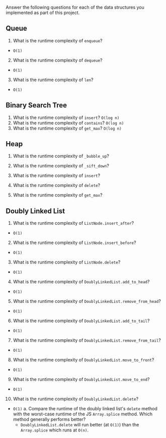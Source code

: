 Answer the following questions for each of the data structures you implemented as part of this project.

## Queue
1. What is the runtime complexity of `enqueue`?
- `O(1)`
2. What is the runtime complexity of `dequeue`?
- `O(1)`
3. What is the runtime complexity of `len`?
- `O(1)`

## Binary Search Tree
1. What is the runtime complexity of `insert`? 
`O(log n)`
2. What is the runtime complexity of `contains`?
`O(log n)`
3. What is the runtime complexity of `get_max`? 
`O(log n)`

## Heap
1. What is the runtime complexity of `_bubble_up`?

2. What is the runtime complexity of `_sift_down`?

3. What is the runtime complexity of `insert`?

4. What is the runtime complexity of `delete`?

5. What is the runtime complexity of `get_max`?

## Doubly Linked List
1. What is the runtime complexity of `ListNode.insert_after`?
- `O(1)`
2. What is the runtime complexity of `ListNode.insert_before`?
- `O(1)`
3. What is the runtime complexity of `ListNode.delete`?
- `O(1)`
4. What is the runtime complexity of `DoublyLinkedList.add_to_head`?
- `O(1)`
5. What is the runtime complexity of `DoublyLinkedList.remove_from_head`?
- `O(1)`
6. What is the runtime complexity of `DoublyLinkedList.add_to_tail`?
- `O(1)`
7. What is the runtime complexity of `DoublyLinkedList.remove_from_tail`?
- `O(1)`
8. What is the runtime complexity of `DoublyLinkedList.move_to_front`?
- `O(1)`
9. What is the runtime complexity of `DoublyLinkedList.move_to_end`?
- `O(1)`
10. What is the runtime complexity of `DoublyLinkedList.delete`?
- `O(1)`
    a. Compare the runtime of the doubly linked list's `delete` method with the worst-case runtime of the JS `Array.splice` method. Which method generally performs better?
    - `DoublyLinkedList.delete` will run better (at `O(1)`) than the `Array.splice` which runs at `O(n)`.